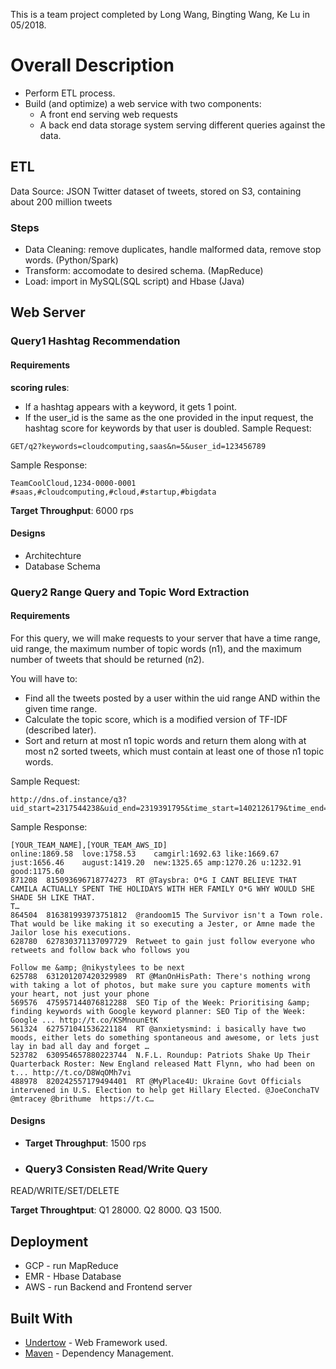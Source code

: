 This is a team project completed by Long Wang, Bingting Wang, Ke Lu in 05/2018.
# Overall Description
* Perform ETL process.
* Build (and optimize) a web service with two components:
  - A front end serving web requests 
  - A back end data storage system serving different queries against the data.
## ETL
Data Source: JSON Twitter dataset of tweets, stored on S3, containing about 200 million tweets
### Steps
* Data Cleaning: remove duplicates, handle malformed data, remove stop words. (Python/Spark)
* Transform: accomodate to desired schema. (MapReduce)
* Load: import in MySQL(SQL script) and Hbase (Java)
## Web Server
### Query1 Hashtag Recommendation
#### Requirements
**scoring rules**:
* If a hashtag appears with a keyword, it gets 1 point. 
* If the user_id is the same as the one provided in the input request, the hashtag score for keywords by that user is doubled.
Sample Request:
```
GET/q2?keywords=cloudcomputing,saas&n=5&user_id=123456789
```
Sample Response:
```
TeamCoolCloud,1234-0000-0001
#saas,#cloudcomputing,#cloud,#startup,#bigdata
```
**Target Throughput**: 6000 rps
#### Designs
* Architechture
* Database Schema

### Query2 Range Query and Topic Word Extraction
#### Requirements
For this query, we will make requests to your server that have a time range, uid range, the maximum number of topic words (n1), and the maximum number of tweets that should be returned (n2).

You will have to:

* Find all the tweets posted by a user within the uid range AND within the given time range. 
* Calculate the topic score, which is a modified version of TF-IDF (described later).
* Sort and return at most n1 topic words and return them along with at most n2 sorted tweets, which must contain at least one of those n1 topic words.

Sample Request:
```
http://dns.of.instance/q3?uid_start=2317544238&uid_end=2319391795&time_start=1402126179&time_end=1484854251&n1=10&n2=8
```
Sample Response:
```
[YOUR_TEAM_NAME],[YOUR_TEAM_AWS_ID]
online:1869.58  love:1758.53    camgirl:1692.63 like:1669.67    just:1656.46    august:1419.20  new:1325.65 amp:1270.26 u:1232.91   good:1175.60
871208  815093696718774273  RT @Taysbra: O*G I CANT BELIEVE THAT CAMILA ACTUALLY SPENT THE HOLIDAYS WITH HER FAMILY O*G WHY WOULD SHE SHADE 5H LIKE THAT.
T…
864504  816381993973751812  @randoom15 The Survivor isn't a Town role. That would be like making it so executing a Jester, or Amne made the Jailor lose his executions.
628780  627830371137097729  Retweet to gain just follow everyone who retweets and follow back who follows you

Follow me &amp; @nikystylees to be next
625788  631201207420329989  RT @ManOnHisPath: There's nothing wrong with taking a lot of photos, but make sure you capture moments with your heart, not just your phone
569576  475957144076812288  SEO Tip of the Week: Prioritising &amp; finding keywords with Google keyword planner: SEO Tip of the Week: Google ... http://t.co/KSMnounEtK
561324  627571041536221184  RT @anxietysmind: i basically have two moods, either lets do something spontaneous and awesome, or lets just lay in bad all day and forget …
523782  630954657880223744  N.F.L. Roundup: Patriots Shake Up Their Quarterback Roster: New England released Matt Flynn, who had been on t... http://t.co/D8WqOMh7vi
488978  820242557179494401  RT @MyPlace4U: Ukraine Govt Officials intervened in U.S. Election to help get Hillary Elected. @JoeConchaTV @mtracey @brithume  https://t.c…
```
#### Designs

* **Target Throughput**: 1500 rps

* ### Query3 Consisten Read/Write Query
READ/WRITE/SET/DELETE

**Target Throughtput**:
Q1 28000.
Q2 8000.
Q3 1500.

## Deployment
* GCP - run MapReduce
* EMR - Hbase Database
* AWS - run Backend and Frontend server

## Built With
* [Undertow](http://undertow.io/) - Web Framework used.
* [Maven](https://maven.apache.org/) - Dependency Management.


